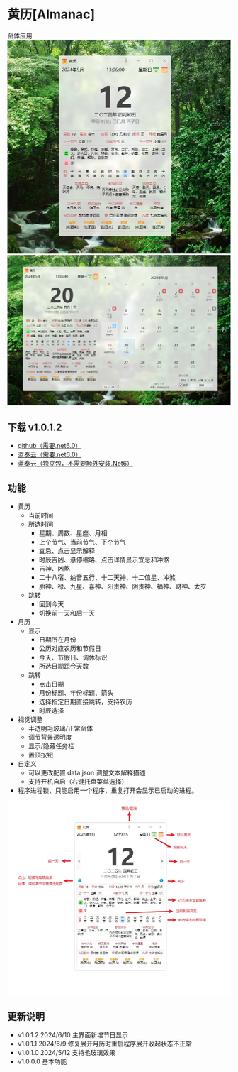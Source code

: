 # 黄历[Almanac]

窗体应用       
![黄历](https://github.com/tp1415926535/Almanac/raw/main/%E6%88%AA%E5%9B%BE/%E9%BB%84%E5%8E%86.jpg)   
![月历](https://github.com/tp1415926535/Almanac/raw/main/%E6%88%AA%E5%9B%BE/%E6%9C%88%E5%8E%86.jpg)

## 下载 v1.0.1.2
* [github（需要.net6.0）](https://github.com/tp1415926535/Almanac/raw/main/%E9%BB%84%E5%8E%86v1.0.1.2-%E4%BE%9D%E8%B5%96.Net6.0.zip)
* [蓝奏云（需要.net6.0）](https://wwp.lanzn.com/iyJgb21foy0h)
* [蓝奏云（独立包，不需要额外安装.Net6）](https://wwp.lanzn.com/i94NP21foz2f)

## 功能
* 黄历
  * 当前时间
  * 所选时间
    * 星期、周数、星座、月相
    * 上个节气、当前节气、下个节气
    * 宜忌、点击显示解释
    * 时辰吉凶、悬停缩略、点击详情显示宜忌和冲煞
    * 吉神、凶煞
    * 二十八宿、纳音五行、十二天神、十二值星、冲煞
    * 胎神、禄、九星、喜神、阳贵神、阴贵神、福神、财神、太岁
  * 跳转
    * 回到今天
    * 切换前一天和后一天
* 月历
  * 显示
    * 日期所在月份
    * 公历对应农历和节假日
    * 今天、节假日、调休标识
    * 所选日期距今天数
  * 跳转
    * 点击日期
    * 月份标题、年份标题、箭头
    * 选择指定日期直接跳转，支持农历
    * 时辰选择
* 视觉调整
  * 半透明毛玻璃/正常窗体
  * 调节背景透明度
  * 显示/隐藏任务栏
  * 置顶按钮
* 自定义
  * 可以更改配置 data.json 调整文本解释描述
  * 支持开机自启（右键托盘菜单选择）
* 程序进程锁，只能启用一个程序，重复打开会显示已启动的进程。

![说明](https://github.com/tp1415926535/Almanac/blob/main/%E6%88%AA%E5%9B%BE/%E8%AF%B4%E6%98%8E.jpg)


## 更新说明
* v1.0.1.2 2024/6/10 主界面新增节日显示
* v1.0.1.1 2024/6/9 修复展开月历时重启程序展开收起状态不正常
* v1.0.1.0 2024/5/12 支持毛玻璃效果
* v1.0.0.0 基本功能

